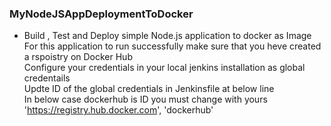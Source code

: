 ### MyNodeJSAppDeploymentToDocker
* Build , Test and Deploy simple Node.js application to docker as Image 
For this application to run successfully make sure that you heve created a rspoistry on Docker Hub  
Configure your credentials in your local jenkins installation as global credentails  
Updte ID of the global credentials in Jenkinsfile at below line  
In below case dockerhub is ID you must change with yours  
'https://registry.hub.docker.com', 'dockerhub'  
